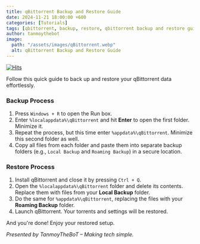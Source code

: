 ```yaml
---
title: qBittorrent Backup and Restore Guide  
date: 2024-11-21 18:00:00 +600  
categories: [Tutorials]  
tags: [qbittorrent, backup, restore, qbittorrent backup and restore guide, tanmoythebot]  # TAG names should always be lowercase  
author: tanmoythebot  
image:
  path: "/assets/images/qBittorrent.webp"
  alt: qBittorrent Backup and Restore Guide
---
```

[![Hits](https://hits.seeyoufarm.com/api/count/incr/badge.svg?url=https%3A%2F%2Ftanmoy.xyz%2Fposts%2Fqbittorrent-backup-and-restore-guide%2F&count_bg=%2379C83D&title_bg=%23555555&icon=&icon_color=%23E7E7E7&title=hits&edge_flat=false)](https://tanmoy.xyz/posts/qbittorrent-backup-and-restore-guide)

Follow this quick guide to back up and restore your qBittorrent data effortlessly.  

### **Backup Process**  
1. Press `Windows + R` to open the Run box.  
2. Enter `%localappdata%\qBittorrent` and hit **Enter** to open the first folder. Minimize it.  
3. Repeat the process, but this time enter `%appdata%\qBittorrent`. Minimize this second folder as well.  
4. Copy all files from each folder and paste them into separate backup folders (e.g., `Local Backup` and `Roaming Backup`) in a secure location.  

### **Restore Process**  
1. Install qBittorrent and close it by pressing `Ctrl + Q`.  
2. Open the `%localappdata%\qBittorrent` folder and delete its contents. Replace them with files from your **Local Backup** folder.  
3. Do the same for `%appdata%\qBittorrent`, replacing the files with your **Roaming Backup** folder.  
4. Launch qBittorrent. Your torrents and settings will be restored.

And you're done! Enjoy your restored setup.  

*Presented by TanmoyTheBoT – Making tech simple.* 
 
